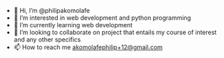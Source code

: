 - 👋 Hi, I’m @philipakomolafe
- 👀 I’m interested in web development and python programming
- 🌱 I’m currently learning web development
- 💞️ I’m looking to collaborate on project that entails my course of interest and any other specifics 
- 📫 How to reach me akomolafephilip+12@gmail.com

<!---
philipakomolafe/philipakomolafe is a ✨ special ✨ repository because its `README.md` (this file) appears on your GitHub profile.
You can click the Preview link to take a look at your changes.
--->
